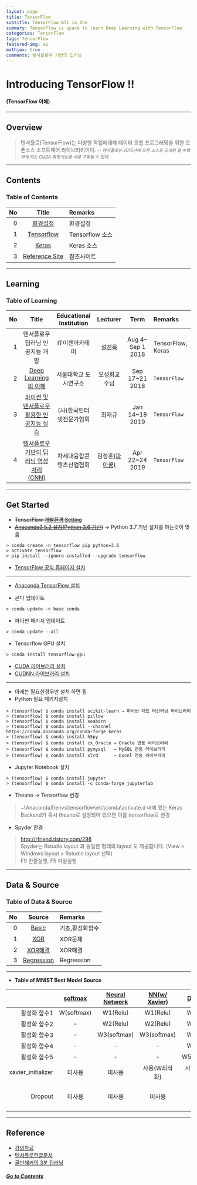 ```yaml
---
layout: page
title: TensorFlow
subtitle: TensorFlow All in One
summary: TensorFlow is space to learn Deep Learning with TensorFlow
categories: TensorFlow
tags: TensorFlow
featured-img: ai
mathjax: true
comments: 텐서플로우 기반의 딥러닝
---
```


# Introducing TensorFlow !!

#### (TensorFlow 이해)

---

## Overview

> 텐서플로(TensorFlow)는 다양한 작업에대해 데이터 흐름 프로그래밍을 위한 오픈소스 소프트웨어 라이브러리이다.
> <small>-- *텐서플로는 2015년에 오픈 소스로 공개된 을 수행하게 하는 CUDA 확장기능을 사용 구동될 수 있다.* </small>

---

## Contents

### Table of Contents

|No|Title|Remarks|
|-:|:-:|:--|
|0|[환경설정](#get-started)|환경설정|
|1|[Tensorflow](#Tensorflow)|Tensorflow 소스|
|2|[Keras](/Lecture/Keras)|Keras 소스|
|3|[Reference Site](#reference)|참조사이트|

---

## Learning

### Table of Learning

|No|Title|Educational Institution|Lecturer|Term|Remarks|
|-:|:--:|:-:|:--:|:--:|:-|
|1|텐서플로우 딥러닝 인공지능 개발|IT이젠아카데미|[설진욱](https://cafe.naver.com/ugcadman)|Aug 4~ Sep 1 2018|TensorFlow, Keras|
|2|[Deep Learning의 이해](/_pages/AI/TensorFlow/2018-09-17-UDSL-DeepLearning)|서울대학교 도시연구소|오성회교수님|Sep 17~21 2018|`TensorFlow`|
|3|[파이썬 및 텐서플로우 활용한 인공지능 실습](/_pages/AI/TensorFlow/2019-01-14-KIPFA-TensorFlow)|(사)한국인터넷전문가협회|최재규|Jan 14~18 2019|`TensorFlow`|
|4|[텐서플로우 기반의 딥러닝 영상처리(CNN)](/_pages/AI/TensorFlow/2019-04-22-NCIA-CNN)|차세대융합콘텐츠산업협회|김정훈[(파이쿵)](https://pythonkim.tistory.com/)|Apr 22~24 2019|`TensorFlow`|

---

## Get Started

* ~~TensorFlow [개발환경 Setting](https://tensorflow.blog/윈도우즈에-아나콘다-텐서플로우-설치하기/)~~
* ~~[Anaconda3 5.2 설치(Python 3.6 기반)](https://www.anaconda.com/download/#windows)~~ → Python 3.7 기반 설치를 하는것이 맞음

```shell
> conda create -n tensorflow pip python=3.6   
> activate tensorflow   
> pip install --ignore-installed --upgrade tensorflow  
```

* [TensorFlow 공식 홈페이지 설치](https://www.tensorflow.org/install/install_windows)

---

* [Anaconda TensorFlow 설치](https://tensorflow.blog/2018/10/24/pip-install-tensorflow-vs-conda-install-tensorflow/)

* 콘다 업데이트

```shell  
> conda update -n base conda
```

* 파이썬 패키지 업데이트

```shell
> conda update --all
```

* Tensorflow GPU 설치

```shell
> conda install tensorflow-gpu
```

* [CUDA 라이브러리 설치](https://developer.nvidia.com/cuda-toolkit)
* [CUDNN 라이브러리 설치](http://twinstarinfo.blogspot.com/2018/12/tensorflow-gpu-install-nvidia-cuda.html)

---

* 아래는 필요한경우만 설치 하면 됨
* Python 필요 패키지설치

```shell
> (tensorflow) $ conda install scikit-learn → 파이썬 대표 머신러닝 라이브러리  
> (tensorflow) $ conda install pillow  
> (tensorflow) $ conda install seaborn  
> (tensorflow) $ conda install --channel https://conda.anaconda.org/conda-forge keras  
> (tensorflow) $ conda install h5py  
> (tensorflow) $ conda install cx_Oracle → Oracle 연동 라이브러리  
> (tensorflow) $ conda install pymysql   → MySQL 연동 라이브러리  
> (tensorflow) $ conda install xlrd      → Excel 연동 라이브러리  
```

* Jupyter Notebook 설치

```shell
> (tensorflow) $ conda install jupyter  
> (tensorflow) $ conda install -c conda-forge jupyterlab  
```

* Theano -> Tensorflow 변경

> ~\Anaconda3\envs\tensorflow\etc\conda\activate.d 내에 있는 Keras Backend가 혹시 theano로 설정되어 있으면 이를 tensorflow로 변경  

* Spyder 환경

> http://rfriend.tistory.com/298  
> Spyder는 Rstudio layout 과 동일한 형태의 layout 도 제공합니다. (View > Windows layout > Rstudio layout 선택)  
> F9 한줄실행, F5 파일실행  

---

## Data & Source

### Table of Data & Source

|No|Source|Remarks|
|-:|:-:|:--|
|0|[Basic](https://github.com/shpimit/shpimit.github.io/blob/master/_pages/AI/TensorFlow/src/TensorFlowBasic.ipynb)|기초,활성화함수|
|1|[XOR](https://github.com/shpimit/shpimit.github.io/blob/master/_pages/AI/TensorFlow/src/XOR_Tensorflow.ipynb)|XOR문제|
|2|[XOR해결](https://github.com/shpimit/shpimit.github.io/blob/master/_pages/AI/TensorFlow/src/XOR-Solution.ipynb)|XOR해결|
|3|[Regression](https://github.com/shpimit/shpimit.github.io/blob/master/_pages/AI/TensorFlow/src/Regression.ipynb)|Regression|

---

* **Table of MNIST Best Model Source**  

||[softmax](https://github.com/shpimit/shpimit.github.io/blob/master/_pages/AI/TensorFlow/src/EZEN-TensorFlow/01_mnist_softmax.ipynb)|[Neural Network](https://github.com/shpimit/shpimit.github.io/blob/master/_pages/AI/TensorFlow/src/EZEN-TensorFlow/02_mnist_nn.ipynb)|[NN(w/ Xavier)](https://github.com/shpimit/shpimit.github.io/blob/master/_pages/AI/TensorFlow/src/EZEN-TensorFlow/03_mnist_xavier.ipynb)|[Deep NN](https://github.com/shpimit/shpimit.github.io/blob/master/_pages/AI/TensorFlow/src/EZEN-TensorFlow/04_mnist_deep.ipynb)|[DNN(w/ dropout)](https://github.com/shpimit/shpimit.github.io/blob/master/_pages/AI/TensorFlow/src/EZEN-TensorFlow/05_mnist_dropout.ipynb)|
|--:|:-:|:-:|:-:|:-:|:-:|
|활성화 함수1|W(softmax)|W1(Relu)|W1(Relu)|W1(Relu)|W1(Relu)|
|활성화 함수2|-|W2(Relu)|W2(Relu)|W2(Relu)|W2(Relu)|
|활성화 함수3|-|W3(softmax)|W3(softmax)|W3(Relu)|W3(Relu)|
|활성화 함수4|-|-|-|W4(Relu)|W4(Relu)|
|활성화 함수5|-|-|-|W5(softmax)|W5(softmax))|
|xavier_initializer|미사용|미사용|사용(W최적화)|사용(W최적화)|사용(W최적화)|
|Dropout|미사용|미사용|미사용|미사용|사용(훈련시:0.7,테스트시:1.0)|

---

## Reference

* [강의자료](http://bit.ly/2RoWaQq)
* [텐서플로한글문서](https://tensorflowkorea.gitbooks.io/tensorflow-kr/content/)
* [골빈해커의 3분 딥러닝](https://github.com/golbin/TensorFlow-Tutorials)

##### [Go to Contents](#contents)
